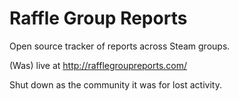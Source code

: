 # Raffle Group Reports
Open source tracker of reports across Steam groups.

(Was) live at
http://rafflegroupreports.com/

Shut down as the community it was for lost activity.
